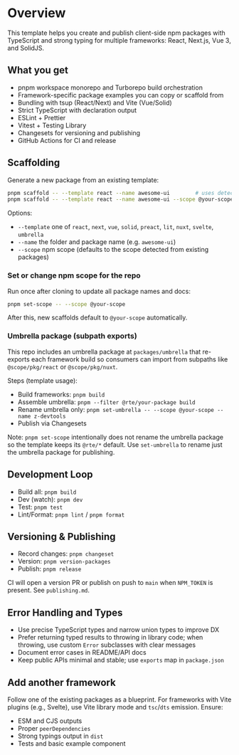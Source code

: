 # Overview

This template helps you create and publish client-side npm packages with TypeScript and strong typing for multiple frameworks: React, Next.js, Vue 3, and SolidJS.

## What you get

- pnpm workspace monorepo and Turborepo build orchestration
- Framework-specific package examples you can copy or scaffold from
- Bundling with tsup (React/Next) and Vite (Vue/Solid)
- Strict TypeScript with declaration output
- ESLint + Prettier
- Vitest + Testing Library
- Changesets for versioning and publishing
- GitHub Actions for CI and release

## Scaffolding

Generate a new package from an existing template:

```bash
pnpm scaffold -- --template react --name awesome-ui        # uses detected scope
pnpm scaffold -- --template react --name awesome-ui --scope @your-scope
```

Options:

- `--template` one of `react`, `next`, `vue`, `solid`, `preact`, `lit`, `nuxt`, `svelte`, `umbrella`
- `--name` the folder and package name (e.g. `awesome-ui`)
- `--scope` npm scope (defaults to the scope detected from existing packages)

### Set or change npm scope for the repo

Run once after cloning to update all package names and docs:

```bash
pnpm set-scope -- --scope @your-scope
```

After this, new scaffolds default to `@your-scope` automatically.

### Umbrella package (subpath exports)

This repo includes an umbrella package at `packages/umbrella` that re-exports each framework build so consumers can import from subpaths like `@scope/pkg/react` or `@scope/pkg/nuxt`.

Steps (template usage):

- Build frameworks: `pnpm build`
- Assemble umbrella: `pnpm --filter @rte/your-package build`
- Rename umbrella only: `pnpm set-umbrella -- --scope @your-scope --name z-devtools`
- Publish via Changesets

Note: `pnpm set-scope` intentionally does not rename the umbrella package so the template keeps its `@rte/*` default. Use `set-umbrella` to rename just the umbrella package for publishing.

## Development Loop

- Build all: `pnpm build`
- Dev (watch): `pnpm dev`
- Test: `pnpm test`
- Lint/Format: `pnpm lint` / `pnpm format`

## Versioning & Publishing

- Record changes: `pnpm changeset`
- Version: `pnpm version-packages`
- Publish: `pnpm release`

CI will open a version PR or publish on push to `main` when `NPM_TOKEN` is present. See `publishing.md`.

## Error Handling and Types

- Use precise TypeScript types and narrow union types to improve DX
- Prefer returning typed results to throwing in library code; when throwing, use custom `Error` subclasses with clear messages
- Document error cases in README/API docs
- Keep public APIs minimal and stable; use `exports` map in `package.json`

## Add another framework

Follow one of the existing packages as a blueprint. For frameworks with Vite plugins (e.g., Svelte), use Vite library mode and `tsc`/`dts` emission. Ensure:

- ESM and CJS outputs
- Proper `peerDependencies`
- Strong typings output in `dist`
- Tests and basic example component
